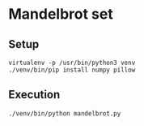 # Mandelbrot set

## Setup

```commandline
virtualenv -p /usr/bin/python3 venv
./venv/bin/pip install numpy pillow 
```

## Execution

```commandline
./venv/bin/python mandelbrot.py
```

